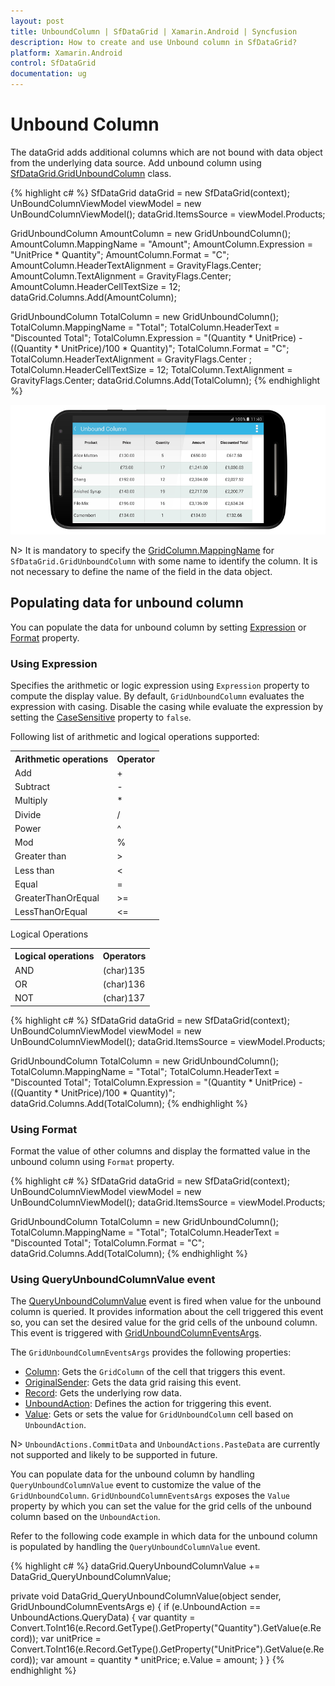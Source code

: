 ```yaml
---
layout: post
title: UnboundColumn | SfDataGrid | Xamarin.Android | Syncfusion
description: How to create and use Unbound column in SfDataGrid?
platform: Xamarin.Android
control: SfDataGrid
documentation: ug
---
```


# Unbound Column

The dataGrid adds additional columns which are not bound with data object from the underlying data source. Add unbound column using [SfDataGrid.GridUnboundColumn](http://help.syncfusion.com/cr/cref_files/xamarin-android/Syncfusion.SfDataGrid.Android~Syncfusion.SfDataGrid.GridUnboundColumn.html) class.

{% highlight c# %}
SfDataGrid dataGrid = new SfDataGrid(context);
UnBoundColumnViewModel viewModel = new UnBoundColumnViewModel();
dataGrid.ItemsSource = viewModel.Products;

GridUnboundColumn AmountColumn = new GridUnboundColumn();
AmountColumn.MappingName = "Amount";
AmountColumn.Expression = "UnitPrice * Quantity";
AmountColumn.Format = "C";
AmountColumn.HeaderTextAlignment = GravityFlags.Center;
AmountColumn.TextAlignment = GravityFlags.Center;
AmountColumn.HeaderCellTextSize = 12;
dataGrid.Columns.Add(AmountColumn);

GridUnboundColumn TotalColumn = new GridUnboundColumn();
TotalColumn.MappingName = "Total";
TotalColumn.HeaderText = "Discounted Total";
TotalColumn.Expression = "(Quantity * UnitPrice) - ((Quantity * UnitPrice)/100 * Quantity)";
TotalColumn.Format = "C";
TotalColumn.HeaderTextAlignment = GravityFlags.Center ;
TotalColumn.HeaderCellTextSize = 12;
TotalColumn.TextAlignment = GravityFlags.Center;
dataGrid.Columns.Add(TotalColumn);
{% endhighlight %}

![](SfDataGrid_images/UnboundColumn.png)

N> It is mandatory to specify the [GridColumn.MappingName](http://help.syncfusion.com/cr/cref_files/xamarin-android/Syncfusion.SfDataGrid.Android~Syncfusion.SfDataGrid.GridColumn~MappingName.html) for `SfDataGrid.GridUnboundColumn` with some name to identify the column. It is not necessary to define the name of the field in the data object.

## Populating data for unbound column

You can populate the data for unbound column by setting [Expression](http://help.syncfusion.com/cr/cref_files/xamarin-android/Syncfusion.SfDataGrid.Android~Syncfusion.SfDataGrid.GridUnboundColumn~Expression.html) or [Format](http://help.syncfusion.com/cr/cref_files/xamarin-android/Syncfusion.SfDataGrid.Android~Syncfusion.SfDataGrid.GridColumn~Format.html) property.

### Using Expression

Specifies the arithmetic or logic expression using `Expression` property to compute the display value. By default, `GridUnboundColumn` evaluates the expression with casing. Disable the casing while evaluate the expression by setting the [CaseSensitive](http://help.syncfusion.com/cr/cref_files/xamarin-android/Syncfusion.SfDataGrid.Android~Syncfusion.SfDataGrid.GridUnboundColumn~CaseSensitive.html) property to `false`.

Following list of arithmetic and logical operations supported:

<table>
<tr>
<th>
Arithmetic operations
</th>
<th>
Operator
</th>
</tr>
<tr>
<td>
Add
</td>
<td>
+
</td>
</tr>
<tr>
<td>
Subtract
</td>
<td>
-
</td>
</tr>
<tr>
<td>
Multiply
</td>
<td>
*
</td>
</tr>
<tr>
<td>
Divide
</td>
<td>
/
</td>
</tr>
<tr>
<td>
Power
</td>
<td>
^
</td>
</tr>
<tr>
<td>
Mod
</td>
<td>
%
</td>
</tr>
<tr>
<td>
Greater than
</td>
<td>
>
</td>
</tr>
<tr>
<td>
Less than
</td>
<td>
<
</td>
</tr>
<tr>
<td>
Equal
</td>
<td>
=
</td>
</tr>
<tr>
<td>
GreaterThanOrEqual
</td>
<td>
>=
</td>
</tr>
<tr>
<td>
LessThanOrEqual
</td>
<td>
<=
</td>
</tr>
</table>

Logical Operations

<table>
<tr>
<th>
Logical operations
</th>
<th>
Operators
</th>
</tr>
<tr>
<td>
AND
</td>
<td>
(char)135
</td>
</tr>
<tr>
<td>
OR
</td>
<td>
(char)136
</td>
</tr>
<tr>
<td>
NOT
</td>
<td>
(char)137
</td>
</tr>
</table>


{% highlight c# %}
SfDataGrid dataGrid = new SfDataGrid(context);
UnBoundColumnViewModel viewModel = new UnBoundColumnViewModel();
dataGrid.ItemsSource = viewModel.Products;

GridUnboundColumn TotalColumn = new GridUnboundColumn();
TotalColumn.MappingName = "Total";
TotalColumn.HeaderText = "Discounted Total";
TotalColumn.Expression = "(Quantity * UnitPrice) - ((Quantity * UnitPrice)/100 * Quantity)";
dataGrid.Columns.Add(TotalColumn);
{% endhighlight %}

### Using Format

Format the value of other columns and display the formatted value in the unbound column using `Format` property.

{% highlight c# %}
SfDataGrid dataGrid = new SfDataGrid(context);
UnBoundColumnViewModel viewModel = new UnBoundColumnViewModel();
dataGrid.ItemsSource = viewModel.Products;

GridUnboundColumn TotalColumn = new GridUnboundColumn();
TotalColumn.MappingName = "Total";
TotalColumn.HeaderText = "Discounted Total";
TotalColumn.Format = "C";
dataGrid.Columns.Add(TotalColumn);
{% endhighlight %}

### Using QueryUnboundColumnValue event

The [QueryUnboundColumnValue](https://help.syncfusion.com/cr/cref_files/xamarin-android/Syncfusion.SfDataGrid.Android~Syncfusion.SfDataGrid.SfDataGrid~QueryUnboundColumnValue_EV.html) event is fired when value for the unbound column is queried. It provides information about the cell triggered this event so, you can set the desired value for the grid cells of the unbound column. This event is triggered with [GridUnboundColumnEventsArgs](https://help.syncfusion.com/cr/cref_files/xamarin-android/Syncfusion.SfDataGrid.Android~Syncfusion.SfDataGrid.GridUnboundColumnEventsArgs.html).

The `GridUnboundColumnEventsArgs` provides the following properties:

* [Column](https://help.syncfusion.com/cr/cref_files/xamarin-android/Syncfusion.SfDataGrid.Android~Syncfusion.SfDataGrid.GridUnboundColumnEventsArgs~Column.html): Gets the `GridColumn` of the cell that triggers this event.  
* [OriginalSender](https://help.syncfusion.com/cr/cref_files/xamarin-android/Syncfusion.SfDataGrid.Android~Syncfusion.SfDataGrid.GridEventArgs~OriginalSender.html): Gets the data grid raising this event.
* [Record](https://help.syncfusion.com/cr/cref_files/xamarin-android/Syncfusion.SfDataGrid.Android~Syncfusion.SfDataGrid.GridUnboundColumnEventsArgs~Record.html): Gets the underlying row data. 
* [UnboundAction](https://help.syncfusion.com/cr/cref_files/xamarin-android/Syncfusion.SfDataGrid.Android~Syncfusion.SfDataGrid.GridUnboundColumnEventsArgs~UnboundAction.html): Defines the action for triggering this event.
* [Value](https://help.syncfusion.com/cr/cref_files/xamarin-android/Syncfusion.SfDataGrid.Android~Syncfusion.SfDataGrid.GridUnboundColumnEventsArgs~Value.html): Gets or sets the value for `GridUnboundColumn` cell based on `UnboundAction`.

N> `UnboundActions.CommitData` and `UnboundActions.PasteData` are currently not supported and likely to be supported in future.    

You can populate data for the unbound column by handling `QueryUnboundColumnValue` event to customize the value of the `GridUnboundColumn`. `GridUnboundColumnEventsArgs` exposes the `Value` property by which you can set the value for the grid cells of the unbound column based on the `UnboundAction`.

Refer to the following code example in which data for the unbound column is populated by handling the `QueryUnboundColumnValue` event.

{% highlight c# %}
dataGrid.QueryUnboundColumnValue += DataGrid_QueryUnboundColumnValue;

private void DataGrid_QueryUnboundColumnValue(object sender, GridUnboundColumnEventsArgs e)
{
    if (e.UnboundAction == UnboundActions.QueryData)
    {
        var quantity = Convert.ToInt16(e.Record.GetType().GetProperty("Quantity").GetValue(e.Record));
        var unitPrice = Convert.ToInt16(e.Record.GetType().GetProperty("UnitPrice").GetValue(e.Record));
        var amount = quantity * unitPrice;
        e.Value = amount;
    }
}
{% endhighlight %}
